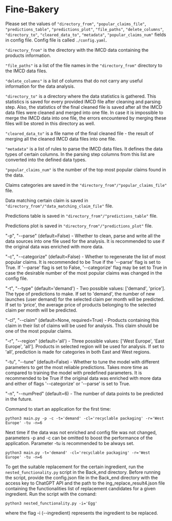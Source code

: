 # Fine-Bakery

Please set the values of `"directory_from"`, `"popular_claims_file"`, `"predictions_table"`, `"predictions_plot"`, `"file_paths"`, `"delete_columns"`, `"directory_to"`, `"cleared_data_to"`, `"metadata"`, `"popular_claims_num"` fields in config file. Config file is called `./config.yaml`.
 
`"directory_from"` is the directory with the IMCD data containing the products information.

`"file_paths"` is a list of the file names in the `"directory_from"` directory to the IMCD data files.

`"delete_columns"` is a list of columns that do not carry any useful information for the data analysis. 

`"directory_to"` is a directory where the data statistics is gathered. This statistics is saved for every provided IMCD file after cleaning and parsing step. Also, the statistics of the final cleaned file is saved after all the IMCD data files were cleaned and merged into one file. In case it is impossible to merge the IMCD data into one file, the errors encountered by merging these files will be stored in this directory as well.

`"cleared_data_to"` is a file name of the final cleaned file - the result of merging all the cleaned IMCD data files into one file.

`"metadata"` is a list of rules to parse the IMCD data files. It defines the data types of certain columns. In the parsing step columns from this list are converted into the defined data types.

`"popular_claims_num"` is the number of the top most popular claims found in the data.

Claims categories are saved in the `"directory_from"/"popular_claims_file"` file.

Data matching certain claim is saved in `"directory_from"/"data_matching_claim_file"` file.

Predictions table is saved in `"directory_from"/"predictions_table"` file.

Predictions plot is saved in `"directory_from"/"predictions_plot"` file.

"-p", "--parse" (default=False) - Whether to clean, parse and write all the data sources into one file used for the analysis. It is recommended to use if the original data was enriched with more data.

"-c", "--categorize" (default=False) - Whether to regenerate the list of most popular claims. It is recommended to be True if the '--parse' flag is set to True. If '--parse' flag is set to False, '--categorize' flag may be set to True in case the desirable number of the most popular claims was changed in the config file.

"-t", "--type" (default='demand') - Two possible values: ['demand', 'price']. The type of predictions to make. If set to 'demand', the number of new launches (user demand) for the selected claim per month will be predicted. If set to 'price', the average price of products belonging to the selected claim per month will be predicted. 

"-cl", "--claim" (default=None, required=True) - Products containing this claim in their list of claims will be used for analysis. This claim should be one of the most popular claims.

"-r", "--region" (default='all') - Three possible values: ['West Europe', 'East Europe', 'all']. Products in selected region will be used for analysis. If set to 'all', prediction is made for categories in both East and West regions.

"-tu", "--tune" (default=False) - Whether to tune the model with different parameters to get the most reliable predictions. Takes more time as compared to training the model with predefined parameters. It is recommended to be True if the original data was enriched with more data and either of flags '--categorize' or '--parse' is set to True.

"-n", "--numPred" (default=6) - The number of data points to be predicted in the future.


Command to start an application for the first time:

    python3 main.py -p -c -t='demand' -cl='recyclable packaging' -r='West Europe' -tu -n=6

Next time if the data was not enriched and config file was not changed, parameters -p and -c can be omitted to boost the performance of the application. Parameter -tu is recommended to be always set.

    python3 main.py -t='demand' -cl='recyclable packaging' -r='West Europe' -tu -n=6

To get the suitable replacement for the certain ingredient, run the `nested_functionality.py` script in the Back_end directory. Before running the script, provide the config.json file in the Back_end directory with the access key to ChatGPT API and the path to the ing_replace_result4.json file containing the functionalities list of replacement candidates for a given ingredient. Run the script with the comand:

    python3 nested_functionality.py -i='Egg'

where the flag -i (--ingredient) represents the ingredient to be replaced.
    
    
